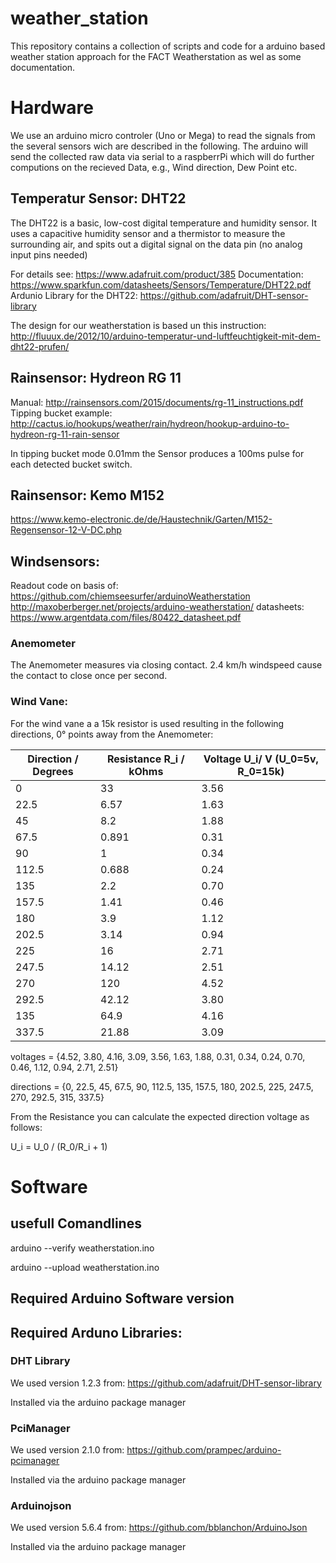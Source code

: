 # weather_station
This repository contains a collection of scripts and code for a arduino based weather station approach for the FACT Weatherstation as wel as some documentation.


# Hardware

We use an arduino micro controler (Uno or Mega) to read the signals from the several sensors wich are described in the following. The arduino will send the collected raw data via serial to a raspberrPi which will do further computions on the recieved Data, e.g., Wind direction, Dew Point etc.


## Temperatur Sensor: DHT22
The DHT22 is a basic, low-cost digital temperature and humidity sensor. It uses a capacitive humidity sensor and a thermistor to measure the surrounding air, and spits out a digital signal on the data pin (no analog input pins needed)

For details see: https://www.adafruit.com/product/385
Documentation: https://www.sparkfun.com/datasheets/Sensors/Temperature/DHT22.pdf
Ardunio Library for the DHT22: https://github.com/adafruit/DHT-sensor-library

The design for our weatherstation is based un this instruction: http://fluuux.de/2012/10/arduino-temperatur-und-luftfeuchtigkeit-mit-dem-dht22-prufen/


## Rainsensor: Hydreon RG 11
Manual: http://rainsensors.com/2015/documents/rg-11_instructions.pdf
Tipping bucket example: http://cactus.io/hookups/weather/rain/hydreon/hookup-arduino-to-hydreon-rg-11-rain-sensor

In tipping bucket mode 0.01mm the Sensor produces a 100ms pulse for each detected bucket switch.

## Rainsensor: Kemo M152
https://www.kemo-electronic.de/de/Haustechnik/Garten/M152-Regensensor-12-V-DC.php

## Windsensors:

Readout code on basis of: https://github.com/chiemseesurfer/arduinoWeatherstation
http://maxoberberger.net/projects/arduino-weatherstation/
datasheets: https://www.argentdata.com/files/80422_datasheet.pdf

### Anemometer
The Anemometer measures via closing contact. 2.4 km/h windspeed cause the contact to close once per second.

### Wind Vane:
For the wind vane a a 15k resistor is used resulting in the following directions, 0° points away from the Anemometer:

| Direction / Degrees | Resistance R_i / kOhms| Voltage U_i/ V (U_0=5v, R_0=15k) |
| --- | ---   |--- |
|0    | 33    |3.56|
|22.5 |6.57   |1.63|
|45   |8.2    |1.88|
|67.5 |0.891  |0.31|
|90   |1      |0.34|
|112.5|0.688  |0.24|
|135  |2.2    |0.70|
|157.5|1.41   |0.46|
|180  |3.9    |1.12|
|202.5|3.14   |0.94|
|225  |16     |2.71|
|247.5|14.12  |2.51|
|270  |120    |4.52|
|292.5|42.12  |3.80|
|135  |64.9   |4.16|
|337.5|21.88  |3.09|


voltages = {4.52, 3.80, 4.16, 3.09, 3.56, 1.63, 1.88, 0.31, 0.34, 0.24, 0.70, 0.46, 1.12, 0.94, 2.71, 2.51}

directions = {0, 22.5, 45, 67.5, 90, 112.5, 135, 157.5, 180, 202.5, 225, 247.5, 270, 292.5, 315, 337.5}

From the Resistance you can calculate the expected direction voltage as follows:

U_i = U_0 / (R_0/R_i + 1)

# Software

## usefull Comandlines

arduino --verify weatherstation.ino

arduino --upload weatherstation.ino

## Required Arduino Software version

## Required Arduno Libraries:

### DHT Library
We used version 1.2.3 from: https://github.com/adafruit/DHT-sensor-library

Installed via the arduino package manager

### PciManager
We used version 2.1.0 from: https://github.com/prampec/arduino-pcimanager

Installed via the arduino package manager

### Arduinojson
We used version 5.6.4 from: https://github.com/bblanchon/ArduinoJson

Installed via the arduino package manager
